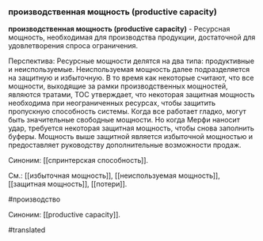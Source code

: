 ### производственная мощность (productive capacity)

**производственная мощность (productive capacity)** - Ресурсная мощность, необходимая для производства продукции, достаточной для удовлетворения спроса ограничения.

Перспектива: Ресурсные мощности делятся на два типа: продуктивные и неиспользуемые. Неиспользуемая мощность далее подразделяется на защитную и избыточную. В то время как некоторые считают, что все мощности, выходящие за рамки производственных мощностей, являются тратами, TOC утверждает, что некоторая защитная мощность необходима при неограниченных ресурсах, чтобы защитить пропускную способность системы. Когда все работает гладко, могут быть значительные свободные мощности. Но когда Мерфи наносит удар, требуется некоторая защитная мощность, чтобы снова заполнить буферы. Мощность выше защитной является избыточной мощностью и предоставляет руководству дополнительные возможности продаж.

Синоним: [[спринтерская способность]].

См.: [[избыточная мощность]], [[неиспользуемая мощность]], [[защитная мощность]], [[потери]].

#производство

Синоним: [[productive capacity]].

#translated
